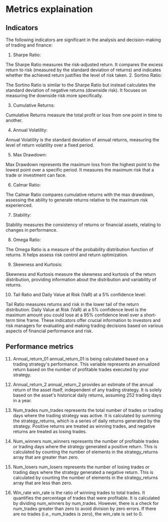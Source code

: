 # Metrics explaination 
 
## Indicators
The following indicators are significant in the analysis and decision-making of trading and finance:

1. Sharpe Ratio:

The Sharpe Ratio measures the risk-adjusted return. It compares the excess return to risk (measured by the standard deviation of returns) and indicates whether the achieved return justifies the level of risk taken.
2. Sortino Ratio:

The Sortino Ratio is similar to the Sharpe Ratio but instead calculates the standard deviation of negative returns (downside risk). It focuses on measuring the downside risk more specifically.

3. Cumulative Returns:

Cumulative Returns measure the total profit or loss from one point in time to another.

4. Annual Volatility:

Annual Volatility is the standard deviation of annual returns, measuring the level of return volatility over a fixed period.

5. Max Drawdown:

Max Drawdown represents the maximum loss from the highest point to the lowest point over a specific period. It measures the maximum risk that a trade or investment can face.

6. Calmar Ratio:

The Calmar Ratio compares cumulative returns with the max drawdown, assessing the ability to generate returns relative to the maximum risk experienced.

7. Stability:

Stability measures the consistency of returns or financial assets, relating to changes in performance.

8. Omega Ratio:

The Omega Ratio is a measure of the probability distribution function of returns. It helps assess risk control and return optimization.

9. Skewness and Kurtosis:

Skewness and Kurtosis measure the skewness and kurtosis of the return distribution, providing information about the distribution and variability of returns.

10. Tail Ratio and Daily Value at Risk (VaR) at a 5% confidence level:

Tail Ratio measures returns and risk in the lower tail of the return distribution.
Daily Value at Risk (VaR) at a 5% confidence level is the maximum amount you could lose at a 95% confidence level over a short-term time frame.
These indicators offer crucial information to investors and risk managers for evaluating and making trading decisions based on various aspects of financial performance and risk.


##  Performance metrics 
11. Annual_return_01 
annual_return_01 is being calculated based on a trading strategy's performance. This variable represents an annualized return based on the number of profitable trades executed by your strategy. 

12. Annual_return_2
annual_return_2 provides an estimate of the annual return of the asset itself, independent of any trading strategy. It is solely based on the asset's historical daily returns, assuming 252 trading days in a year. 

13. Num_trades
num_trades represents the total number of trades or trading days where the trading strategy was active. It is calculated by summing the strategy_returns, which is a series of daily returns generated by the strategy. Positive returns are treated as winning trades, and negative returns are treated as losing trades.
14. Num_winners
num_winners represents the number of profitable trades or trading days where the strategy generated a positive return. This is calculated by counting the number of elements in the strategy_returns array that are greater than zero.
15. Num_losers
num_losers represents the number of losing trades or trading days where the strategy generated a negative return. This is calculated by counting the number of elements in the strategy_returns array that are less than zero.
16. Win_rate
win_rate is the ratio of winning trades to total trades. It quantifies the percentage of trades that were profitable. It is calculated by dividing num_winners by num_trades. However, there is a check for num_trades greater than zero to avoid division by zero errors. If there are no trades (i.e., num_trades is zero), the win_rate is set to 0.